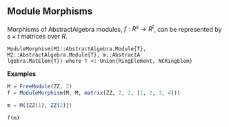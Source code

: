 ## Module Morphisms

Morphisms of AbstractAlgebra modules, $f : R^s \to R^t$, can be represented by
$s\times t$ matrices over $R$.

```@docs
ModuleMorphism(M1::AbstractAlgebra.Module{T}, M2::AbstractAlgebra.Module{T}, m::AbstractA
lgebra.MatElem{T}) where T <: Union{RingElement, NCRingElem}
```

**Examples**

```julia
M = FreeModule(ZZ, 2)
f = ModuleMorphism(M, M, matrix(ZZ, 2, 2, [1, 2, 3, 4]))

m = M([ZZ(1), ZZ(2)])

f(m)
```

